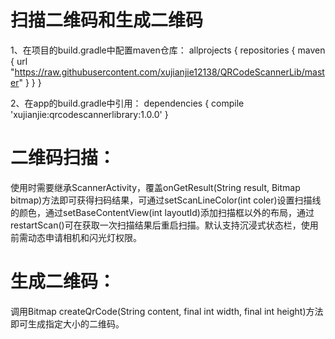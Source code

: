 # 扫描二维码和生成二维码

1、在项目的build.gradle中配置maven仓库：
allprojects {
    repositories {
        maven { url "https://raw.githubusercontent.com/xujianjie12138/QRCodeScannerLib/master" }
    }
}

2、在app的build.gradle中引用：
dependencies {
    compile 'xujianjie:qrcodescannerlibrary:1.0.0'
}

# 二维码扫描：
使用时需要继承ScannerActivity，覆盖onGetResult(String result, Bitmap bitmap)方法即可获得扫码结果，可通过setScanLineColor(int coler)设置扫描线的颜色，通过setBaseContentView(int layoutId)添加扫描框以外的布局，通过restartScan()可在获取一次扫描结果后重启扫描。默认支持沉浸式状态栏，使用前需动态申请相机和闪光灯权限。

# 生成二维码：
调用Bitmap createQrCode(String content, final int width, final int height)方法即可生成指定大小的二维码。


